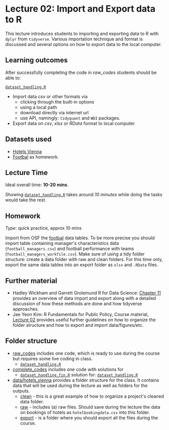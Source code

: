 # Lecture 02: Import and Export data to R

This lecture introduces students to importing and exporting data to R with `dplyr` from `tidyverse`. Various importation technique and format is discussed and several options on how to export data to the local computer.


## Learning outcomes
After successfully completing the code in *raw_codes* students should be able to:

[`dataset_handling.R`](https://github.com/gabors-data-analysis/da-coding-rstats/blob/main/lecture02-data-imp_n_exp/raw_codes/dataset_handling.R)
  - Import data *csv* or other formats via 
    - clicking through the built-in options 
    - using a local path
    - download directly via internet url
    - use API, namingly: `tidyquant` and `WDI` packages.
  - Export data on *csv*, *xlsx* or *RData* format to local computer 

## Datasets used

* [Hotels Vienna](https://gabors-data-analysis.com/datasets/#hotels-vienna)
* [Footbal](https://github.com/gabors-data-analysis/da-coding-rstats/tree/main/lecture02-data-imp_n_exp/data/hotels_vienna/raw) as homework.


## Lecture Time

Ideal overall time: **10-20 mins**.

Showing [`dataset_handling.R`](https://github.com/gabors-data-analysis/da-coding-rstats/blob/main/lecture02-data-imp_n_exp/raw_codes/dataset_handling.R) takes around *10 minutes* while doing the tasks would take the rest.
 

## Homework

*Type*: quick practice, approx 10 mins

Import from OSF the [footbal](https://osf.io/zqm6c/) data tables. To be more precise you should import table containing manager's characteristics data (`football_managers.csv`) and football performance with teams (`football_managers_workfile.csv`). Make sure of using a tidy folder structure: create a data folder with raw and clean folders. For this time only, export the same data tables into an export folder as `xlsx` and `.RData` files.

## Further material

  - Hadley Wickham and Garrett Grolemund R for Data Science: [Chapter 11](https://r4ds.had.co.nz/data-import.html) provides an overview of data import and export along with a detailed discussion of how these methods are done and how tidyverse approaches.
  - Jae Yeon Kim: R Fundamentals for Public Policy, Course material, [Lecture 02](https://github.com/KDIS-DSPPM/r-fundamentals/blob/main/lecture_notes/02_computational_reproducibility.Rmd) provides useful further guidelines on how to organize the folder structure and how to export and import data/figures/etc.


## Folder structure
  
  - [raw_codes](https://github.com/gabors-data-analysis/da-coding-rstats/blob/main/lecture02-data-imp_n_exp/raw_codes) includes one code, which is ready to use during the course but requires some live coding in class.
    - [`dataset_handling.R`](https://github.com/gabors-data-analysis/da-coding-rstats/blob/main/lecture02-data-imp_n_exp/raw_codes/dataset_handling.R)
  - [complete_codes](https://github.com/gabors-data-analysis/da-coding-rstats/blob/main/lecture02-data-imp_n_exp/complete_codes) includes one code with solutions for
    - [`dataset_handling_fin.R`](https://github.com/gabors-data-analysis/da-coding-rstats/blob/main/lecture02-data-imp_n_exp/complete_codes/dataset_handling_fin.R) solution for: [`dataset_handling.R`](https://github.com/gabors-data-analysis/da-coding-rstats/blob/main/lecture02-data-imp_n_exp/raw_codes/dataset_handling.R)
  - [data/hotels_vienna](https://github.com/gabors-data-analysis/da-coding-rstats/tree/main/lecture02-data-imp_n_exp/data/hotels_vienna) provides a folder structure for the class. It contains data that will be used during the lecture as well as folders for the outputs.
    - [clean](https://github.com/gabors-data-analysis/da-coding-rstats/tree/main/lecture02-data-imp_n_exp/data/hotels_vienna/clean) - this is a great example of how to organize a project's cleaned data folder.
    - [raw](https://github.com/gabors-data-analysis/da-coding-rstats/tree/main/lecture02-data-imp_n_exp/data/hotels_vienna/raw) - includes (a) raw files. Should save during the lecture the data on bookings of hotels as `hotelbookingdata.csv` into this folder.
    - [export](https://github.com/gabors-data-analysis/da-coding-rstats/tree/main/lecture02-data-imp_n_exp/data/hotels_vienna/export) - is a folder where you should export all the files during the course.
    



